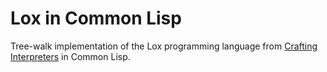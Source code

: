 # Lox in Common Lisp

Tree-walk implementation of the Lox programming language from
[Crafting Interpreters](https://craftinginterpreters.com/) in Common
Lisp.

